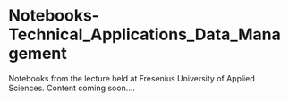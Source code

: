# Notebooks-Technical_Applications_Data_Management
Notebooks from the lecture held at Fresenius University of Applied Sciences. Content coming soon....
